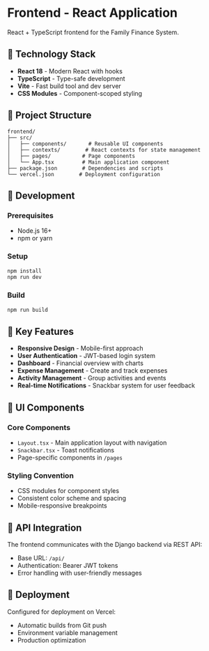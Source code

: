 # Frontend - React Application

React + TypeScript frontend for the Family Finance System.

## 🔧 Technology Stack

- **React 18** - Modern React with hooks
- **TypeScript** - Type-safe development
- **Vite** - Fast build tool and dev server
- **CSS Modules** - Component-scoped styling

## 📁 Project Structure

```
frontend/
├── src/
│   ├── components/       # Reusable UI components
│   ├── contexts/        # React contexts for state management
│   ├── pages/          # Page components
│   └── App.tsx         # Main application component
├── package.json        # Dependencies and scripts
└── vercel.json        # Deployment configuration
```

## 🚀 Development

### Prerequisites
- Node.js 16+
- npm or yarn

### Setup
```bash
npm install
npm run dev
```

### Build
```bash
npm run build
```

## 📱 Key Features

- **Responsive Design** - Mobile-first approach
- **User Authentication** - JWT-based login system
- **Dashboard** - Financial overview with charts
- **Expense Management** - Create and track expenses
- **Activity Management** - Group activities and events
- **Real-time Notifications** - Snackbar system for user feedback

## 🎨 UI Components

### Core Components
- `Layout.tsx` - Main application layout with navigation
- `Snackbar.tsx` - Toast notifications
- Page-specific components in `/pages`

### Styling Convention
- CSS modules for component styles
- Consistent color scheme and spacing
- Mobile-responsive breakpoints

## 🔗 API Integration

The frontend communicates with the Django backend via REST API:
- Base URL: `/api/`
- Authentication: Bearer JWT tokens
- Error handling with user-friendly messages

## 🚀 Deployment

Configured for deployment on Vercel:
- Automatic builds from Git push
- Environment variable management
- Production optimization